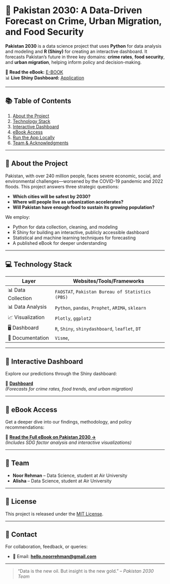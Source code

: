 # 🔮 Pakistan 2030: A Data-Driven Forecast on Crime, Urban Migration, and Food Security

**Pakistan 2030** is a data science project that uses **Python** for data analysis and modeling and **R (Shiny)** for creating an interactive dashboard. It forecasts Pakistan’s future in three key domains: **crime rates**, **food security**, and **urban migration**, helping inform policy and decision-making.

📘 **Read the eBook:** [E-BOOK](https://my.visme.co/view/8rg6e81m-as-project-national-development-hub)  
📊 **Live Shiny Dashboard:** [Application](https://a1isha.shinyapps.io/APS_/)

---

## 📚 Table of Contents

1. [About the Project](#about-the-project)
2. [Technology Stack](#technology-stack)
3. [Interactive Dashboard](#interactive-dashboard)
4. [eBook Access](#ebook-access)
5. [Run the App Locally](#run-the-app-locally)
6. [Team & Acknowledgments](#team--acknowledgments)

---

## 📖 About the Project

Pakistan, with over 240 million people, faces severe economic, social, and environmental challenges—worsened by the COVID-19 pandemic and 2022 floods. This project answers three strategic questions:

- **Which cities will be safest by 2030?**
- **Where will people live as urbanization accelerates?**
- **Will Pakistan have enough food to sustain its growing population?**

We employ:

- Python for data collection, cleaning, and modeling
- R Shiny for building an interactive, publicly accessible dashboard
- Statistical and machine learning techniques for forecasting
- A published eBook for deeper understanding

---

## 💻 Technology Stack

| Layer              | Websites/Tools/Frameworks                      |
|-------------------|---------------------------------------|
| 📊 Data Collection   | `FAOSTAT`, `Pakistan Bureau of Statistics (PBS)` |
| 📊 Data Analysis   | `Python`, `pandas`, `Prophet`, `ARIMA`, `sklearn` |
| 📈 Visualization   | `Plotly`, `ggplot2`                   |
| 🖥️ Dashboard       | `R`, `Shiny`, `shinydashboard`, `leaflet`, `DT` |
| 📘 Documentation   | `Visme`, |

---

## 🚀 Interactive Dashboard

Explore our predictions through the Shiny dashboard:

🔗 **[Dashboard]([https://shinyapps.io/your-app-link](https://a1isha.shinyapps.io/APS_/))**  
*(Forecasts for crime rates, food trends, and urban migration)*

---

## 📘 eBook Access

Get a deeper dive into our findings, methodology, and policy recommendations:

📖 **[Read the Full eBook on Pakistan 2030 →](https://my.visme.co/view/8rg6e81m-as-project-national-development-hub)**  
*(Includes SDG factor analysis and interactive visualizations)*

---

## 👥 Team

- **Noor Rehman** – Data Science, student at Air University
- **Alisha** – Data Science, student at Air University

---

## 📜 License

This project is released under the [MIT License](LICENSE).

---

## 💬 Contact

For collaboration, feedback, or queries:

- 📧 Email: **hello.noorrehman@gmail.com**

---

> “Data is the new oil. But insight is the new gold.” – *Pakistan 2030 Team*

